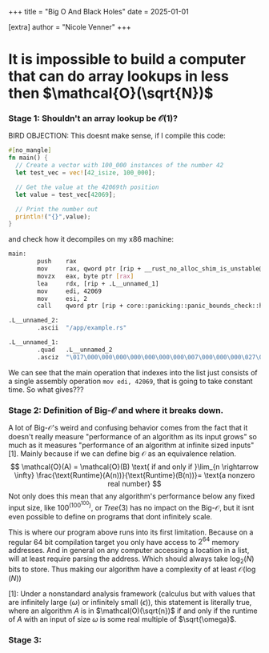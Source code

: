 +++
title = "Big O And Black Holes"
date = 2025-01-01

[extra]
author = "Nicole Venner"
+++

# It is impossible to build a computer that can do array lookups in less then $\mathcal{O}(\sqrt{N})$



### Stage 1: Shouldn't an array lookup be $\mathcal{O}(1)$?

BIRD OBJECTION: This doesnt make sense, if I compile this code:

```rs 
#[no_mangle]
fn main() {
  // Create a vector with 100_000 instances of the number 42
  let test_vec = vec![42_isize, 100_000];

  // Get the value at the 42069th position
  let value = test_vec[42069];

  // Print the number out
  println!("{}",value);
}
```

and check how it decompiles on my x86 machine:

```bash
main:
        push    rax
        mov     rax, qword ptr [rip + __rust_no_alloc_shim_is_unstable@GOTPCREL]
        movzx   eax, byte ptr [rax]
        lea     rdx, [rip + .L__unnamed_1]
        mov     edi, 42069
        mov     esi, 2
        call    qword ptr [rip + core::panicking::panic_bounds_check::hc5c09b1b32c09393@GOTPCREL]

.L__unnamed_2:
        .ascii  "/app/example.rs"

.L__unnamed_1:
        .quad   .L__unnamed_2
        .asciz  "\017\000\000\000\000\000\000\000\007\000\000\000\027\000\000"
```
We can see that the main operation that indexes into the list just consists of a single assembly operation `mov edi, 42069`, that is going to take constant time. So what gives???

### Stage 2: Definition of Big-$\mathcal{O}$ and where it breaks down.

A lot of Big-$\mathcal{O}$'s weird and confusing behavior comes from the fact that it doesn't really measure "performance of an algorithm as its input grows" so much as it measures "performance of an algorithm at infinite sized inputs"[1]. Mainly because if we can define big $\mathcal{O}$ as an equivalence relation. 
$$
\mathcal{O}(A) = \mathcal{O}(B) \text{  if and only if  }\lim_{n \rightarrow \infty} \frac{\text{Runtime}(A(n))}{\text{Runtime}(B(n))}= \text{a nonzero real number}
$$
Not only does this mean that any algorithm's performance below any fixed input size, like $100^{(100^100)}$, or $Tree(3)$ has no impact on the Big-$\mathcal{O}$, but it isnt even possible to define on programs that dont infinitely scale. 

This is where our program above runs into its first limitation. Because on a regular 64 bit compilation target you only have access to $2^64$ memory addresses. And in general on any computer accessing a location in a list, will at least require parsing the address. Which should always take $\log_2(N)$ bits to store. Thus making our algorithm have a complexity of at least $\mathcal{O}(\log(N))$




[1]: Under a nonstandard analysis framework (calculus but with values that are infinitely large ($\omega$) or infinitely small ($\epsilon$)), this statement is literally true, where an algorithm $A$ is in $\mathcal(O)(\sqrt{n})$ if and only if the runtime of $A$ with an input of size $\omega$ is some real multiple of $\sqrt{\omega}$.

### Stage 3: 


